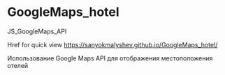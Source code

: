 # GoogleMaps_hotel
 JS_GoogleMaps_API
 
 Href for quick view
 https://sanyokmalyshev.github.io/GoogleMaps_hotel/

 Использование Google Maps API для отображения местоположения отелей
